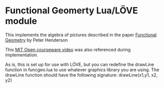 # Functional Geomerty Lua/LÖVE module

This implements the algebra of pictures described in the paper [Functional Geometry](http://eprints.soton.ac.uk/257577/1/funcgeo2.pdf) by Peter Henderson

This [MIT Open courseware video](http://ocw.mit.edu/courses/electrical-engineering-and-computer-science/6-001-structure-and-interpretation-of-computer-programs-spring-2005/video-lectures/3a-henderson-escher-example/) was also referenced during implementation.


As is, this is set up for use with LÖVE, but you can redefine the drawLine function in funcgeo.lua to use whatever graphics library you are using. The drawLine function should have the following signature: drawLine(x1,y1, x2, y2) 
